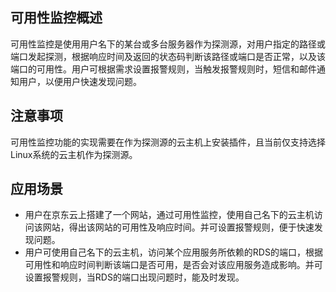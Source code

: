 ## 可用性监控概述
可用性监控是使用用户名下的某台或多台服务器作为探测源，对用户指定的路径或端口发起探测，根据响应时间及返回的状态码判断该路径或端口是否正常，以及该端口的可用性。用户可根据需求设置报警规则，当触发报警规则时，短信和邮件通知用户，以便用户快速发现问题。

## 注意事项
可用性监控功能的实现需要在作为探测源的云主机上安装插件，且当前仅支持选择Linux系统的云主机作为探测源。


## 应用场景
- 用户在京东云上搭建了一个网站，通过可用性监控，使用自己名下的云主机访问该网站，得出该网站的可用性及响应时间。并可设置报警规则，便于快速发现问题。
- 用户可使用自己名下的云主机，访问某个应用服务所依赖的RDS的端口，根据可用性和响应时间判断该端口是否可用，是否会对该应用服务造成影响。并可设置报警规则，当RDS的端口出现问题时，能及时发现。









